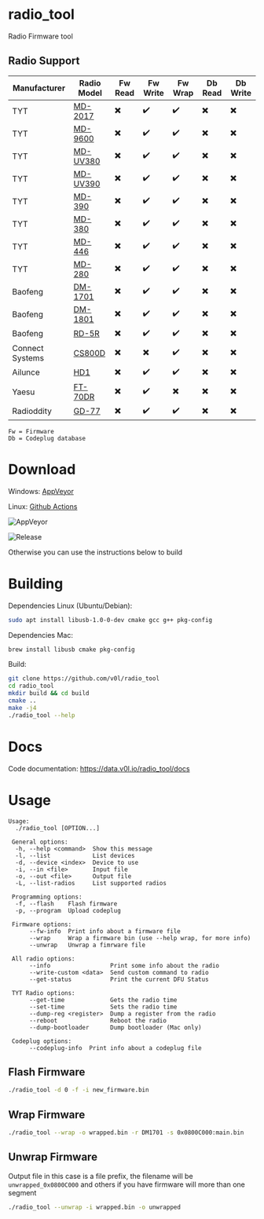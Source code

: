 # radio_tool

Radio Firmware tool

## Radio Support

| Manufacturer | Radio Model | Fw Read | Fw Write | Fw Wrap | Db Read | Db Write |
| - | - | - | - | - | - | - |
| TYT | [MD-2017](https://www.tyt888.com/?mod=product_show&id=110)| ✖️ | ✔️ | ✔️ | ✖️ | ✖️ |
| TYT | [MD-9600](https://www.tyt888.com/?mod=product_show&id=108) | ✖️ | ✔️ | ✔️ | ✖️ | ✖️ |
| TYT | [MD-UV380](https://www.tyt888.com/?mod=product_show&id=127) | ✖️ | ✔️ | ✔️ | ✖️ | ✖️ |
| TYT | [MD-UV390](https://www.tyt888.com/?mod=product_show&id=129) | ✖️ | ✔️ | ✔️ | ✖️ | ✖️ |
| TYT | [MD-390](https://www.tyt888.com/?mod=product_show&id=77) | ✖️ | ✔️ | ✔️ | ✖️ | ✖️ |
| TYT | [MD-380](https://www.tyt888.com/?mod=product_show&id=78) | ✖️ | ✔️ | ✔️ | ✖️ | ✖️ |
| TYT | [MD-446](https://www.tyt888.com/?mod=product_show&id=75) | ✖️ | ✔️ | ✔️ | ✖️ | ✖️ |
| TYT | [MD-280](https://www.tyt888.com/?mod=product_show&id=80) | ✖️ | ✔️ | ✔️ | ✖️ | ✖️ |
| Baofeng | [DM-1701](https://www.baofengradio.com/products/dm-1701) | ✖️ | ✔️ | ✔️ | ✖️ | ✖️ |
| Baofeng | [DM-1801](https://www.baofengradio.com/products/dm-1801) | ✖️ | ✔️ | ✔️ | ✖️ | ✖️ |
| Baofeng | [RD-5R](https://www.baofengradio.com/products/rd-5r) | ✖️ | ✔️ | ✔️ | ✖️ | ✖️ |
| Connect Systems | [CS800D](https://www.connectsystems.com/products/top/radios/CS800D.htm) | ✖️ | ✖️ | ✔️ | ✖️ | ✖️ |
| Ailunce | [HD1](https://www.ailunce.com/Product/HD1/Overview) | ✖️ | ✔️ | ✔️ | ✖️ | ✖️ |
| Yaesu | [FT-70DR](https://www.yaesu.com/indexVS.cfm?cmd=DisplayProducts&ProdCatID=249&encProdID=7CDB93B02164B1FB036530FBD7D37F1A&DivisionID=65&isArchived=0) | ✖️ | ✔️ | ✖️ | ✖️ | ✖️ |
| Radioddity | [GD-77](https://www.radioddity.com/products/radioddity-gd-77-dmr-two-way-radio) | ✖️ | ✔️ | ✔️ | ✖️ | ✖️ |

```
Fw = Firmware
Db = Codeplug database
```
# Download

Windows: [AppVeyor](https://ci.appveyor.com/project/v0l/radio-tool)

Linux: [Github Actions](https://github.com/v0l/radio_tool/actions)

![AppVeyor](https://ci.appveyor.com/api/projects/status/github/v0l/radio_tool?svg=true)

![Release](https://github.com/v0l/radio_tool/workflows/UbuntuRelease/badge.svg)

Otherwise you can use the instructions below to build

# Building
Dependencies Linux (Ubuntu/Debian):

```bash
sudo apt install libusb-1.0-0-dev cmake gcc g++ pkg-config
```

Dependencies Mac:
```bash
brew install libusb cmake pkg-config
```

Build:
```bash
git clone https://github.com/v0l/radio_tool
cd radio_tool
mkdir build && cd build
cmake ..
make -j4
./radio_tool --help
```

# Docs
Code documentation: https://data.v0l.io/radio_tool/docs

# Usage
```
Usage:
  ./radio_tool [OPTION...]

 General options:
  -h, --help <command>  Show this message
  -l, --list            List devices
  -d, --device <index>  Device to use
  -i, --in <file>       Input file
  -o, --out <file>      Output file
  -L, --list-radios     List supported radios

 Programming options:
  -f, --flash    Flash firmware
  -p, --program  Upload codeplug

 Firmware options:
      --fw-info  Print info about a firmware file
      --wrap     Wrap a firmware bin (use --help wrap, for more info)
      --unwrap   Unwrap a fimrware file

 All radio options:
      --info                 Print some info about the radio
      --write-custom <data>  Send custom command to radio
      --get-status           Print the current DFU Status

 TYT Radio options:
      --get-time             Gets the radio time
      --set-time             Sets the radio time
      --dump-reg <register>  Dump a register from the radio
      --reboot               Reboot the radio
      --dump-bootloader      Dump bootloader (Mac only)

 Codeplug options:
      --codeplug-info  Print info about a codeplug file
```

## Flash Firmware
```bash
./radio_tool -d 0 -f -i new_firmware.bin
```

## Wrap Firmware
```bash
./radio_tool --wrap -o wrapped.bin -r DM1701 -s 0x0800C000:main.bin
```

## Unwrap Firmware
Output file in this case is a file prefix, the filename will be `unwrapped_0x0800C000` and others if you have
firmware will more than one segment
```bash
./radio_tool --unwrap -i wrapped.bin -o unwrapped 
```
